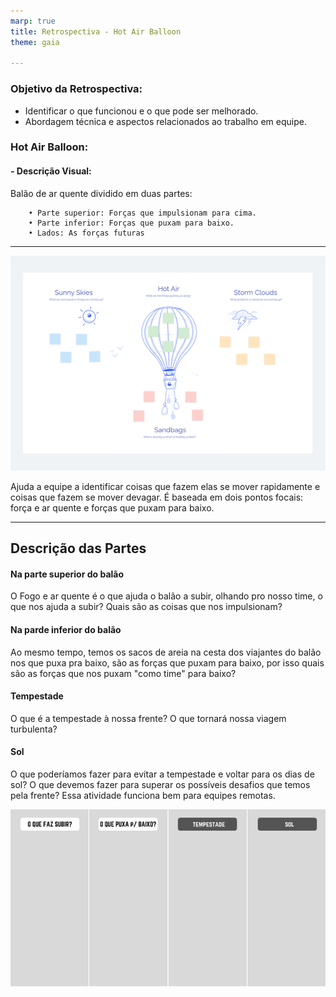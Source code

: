```yaml
---
marp: true
title: Retrospectiva - Hot Air Balloon
theme: gaia

---
```


<style scoped>section { font-size: 25px; }</style>

### **Objetivo da Retrospectiva:**

- Identificar o que funcionou e o que pode ser melhorado.
- Abordagem técnica e aspectos relacionados ao trabalho em equipe.

### **Hot Air Balloon:**

#### - Descrição Visual:
Balão de ar quente dividido em duas partes:

        • Parte superior: Forças que impulsionam para cima.
        • Parte inferior: Forças que puxam para baixo.
        • Lados: As forças futuras

---

![h:520 bg right:50%](<5f61169780f30434e6e731f6_Hot Air Balloon.png>)

Ajuda a equipe a identificar coisas que fazem elas se mover rapidamente e coisas que fazem se mover devagar. É baseada em dois pontos focais: força e ar quente e forças que puxam para baixo.

---

## **Descrição das Partes**

#### **Na parte superior do balão**
O Fogo e ar quente é o que ajuda o balão a subir, olhando pro nosso time, o que nos ajuda a subir? Quais são as coisas que nos impulsionam?

#### **Na parde inferior do balão**

Ao mesmo tempo, temos os sacos de areia na cesta dos viajantes do balão nos que puxa pra baixo, são as forças que puxam para baixo, por isso quais são as forças que nos puxam "como time" para baixo?

#### **Tempestade**

O que é a tempestade à nossa frente? O que tornará nossa viagem turbulenta?

#### **Sol**

O que poderíamos fazer para evitar a tempestade e voltar para os dias de sol? O que devemos fazer para superar os possíveis desafios que temos pela frente? Essa atividade funciona bem para equipes remotas.


![h:520](quadro-retro-balao-ar-quente-md.jpg)
